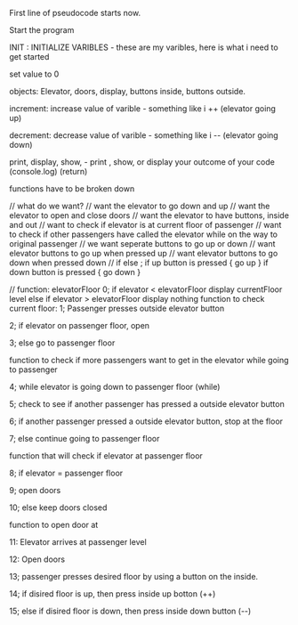 First line of pseudocode starts now.

Start the program

INIT : INITIALIZE VARIBLES - these are my varibles, here is what i need to get started

set value to 0 

objects: Elevator, doors, display, buttons inside, buttons outside. 

increment: increase value of varible - something like i ++ (elevator going up)

decrement: decrease value of varible - something like i -- (elevator going down)

print, display, show, - print , show, or display your outcome of your code (console.log) (return) 

functions have to be broken down 

// what do we want?
// want the elevator to go down and up
// want the elevator to open and close doors
// want the elevator to have buttons, inside and out
// want to check if elevator is at current floor of passenger
// want to check if other passengers have called the elevator while on the way to original passenger
// we want seperate buttons to go up or down
// want elevator buttons to go up when pressed up
// want elevator buttons to go down when pressed down
// if else ; if up button is pressed {
    go up
}
if down button is pressed {
    go down 
}

// 
    function:  elevatorFloor
0; if elevator < elevatorFloor display currentFloor level 
    else if elevator > elevatorFloor display nothing
    function to check current floor:
1; Passenger presses outside elevator button

2; if elevator on passenger floor, open

3; else go to passenger floor

function to check if more passengers want to get in the elevator while going to passenger 

4; while elevator is going down to passenger floor (while)

5; check to see if another passenger has pressed a outside elevator button

6; if another passenger pressed a outside elevator button, stop at the floor

7; else continue going to passenger floor

function that will check if elevator at passenger floor

8; if elevator = passenger floor 

9; open doors 

10; else keep doors closed 

function to open door at 

11: Elevator arrives at passenger level

12: Open doors 

13; passenger presses desired floor by using a button on the inside.

14; if disired floor is up, then press inside up botton  (++)

15; else if disired floor is down, then press inside down button (--)




